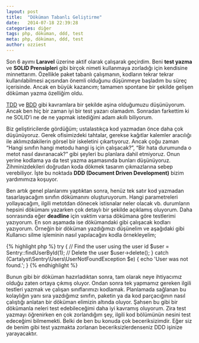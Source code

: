 ```yaml
---
layout: post
title:  "Döküman Tabanlı Geliştirme"
date:   2014-07-18 22:39:28
categories: diğer
tags: php, döküman, ddd, test
meta: php, döküman, ddd, test
author: ozziest
---
```


Son 6 ayımı **Laravel** üzerine aktif olarak çalışarak geçirdim. Beni **test yazma** ve **SOLID Prensipleri** gibi birçok nimeti kullanmaya zorladığı için kendisine minnettarım. Özellikle paket tabanlı çalışmanın, kodların tekrar tekrar kullanılabilmesi açısından önemli olduğunu düşünmeye başladım bu süreç içerisinde. Ancak en büyük kazancım; tamamen spontane bir şekilde gelişen döküman yazma özelliğim oldu.

[TDD](http://en.wikipedia.org/wiki/Test-driven_development) ve [BDD](http://en.wikipedia.org/wiki/Behavior-driven_development) gibi kavramlara bir şekilde aşina olduğumuzu düşünüyorum. Ancak ben hiç bir zaman iyi bir test yazarı olamadım. Sonradan farkettim ki ne SOLID’i  ne de ne yapmak istediğimi adam akıllı biliyorum.

Biz geliştiricilerde gördüğüm; ustalastıkça kod yazmadan önce daha çok düşünüyoruz. Gerek ofisimizdeki tahtalar, gerekse kağıtlar kalemler aracılığı ile aklımızdakilerin görsel bir iskeletini çıkartıyoruz. Ancak çoğu zaman “Hangi sınıfın hangi metodu hangi iş için çalışacak?”, “Bir hata durumunda o metot nasıl davranacak?” gibi şeyleri bu planlara dahil etmiyoruz. Onun yerine kodlama ya da test yazma aşamasında bunları düşünüyoruz. Zihminizdekileri doğrudan koda dökmek tasarım çıkmazlarına sebep verebiliyor. İşte bu noktada **DDD (Document Driven Development)** bizim yardımımıza koşuyor.

Ben artık genel planlarımı yaptıktan sonra, henüz tek satır kod yazmadan tasarlayacağım sınıfın dökümanını oluşturuyorum. Hangi parametreleri yollayacağım, ilgili metotdan dönecek istisnalar neler olacak vb. durumların hepsini dökümanı yazarken çok detaylı bir şekilde açıklamış oluyorum. Daha sonrasında eğer **deadline** için vaktim varsa dökümana göre testlerimi yazıyorum. En son aşamada ise dökümandaki gibi çalışacak kodları yazıyorum. Örneğin bir döküman yazdığımızı düşünelim ve aşağıdaki gibi Kullanıcı silme işleminin nasıl yapılacağını kodla örnekleyelim;


{% highlight php %}
try
{
	// Find the user using the user id
	$user = Sentry::findUserById(1); 
	// Delete the user
	$user-&gt;delete();
}
catch (Cartalyst\Sentry\Users\UserNotFoundException $e)
{
	echo 'User was not found.';
}
{% endhighlight %}


Bunun gibi bir döküman hazırladıktan sonra, tam olarak neye ihtiyacımız olduğu zaten ortaya çıkmış oluyor.  Ondan sonra tek yapmamız gereken ilgili testleri yazmak ve çalışan sınıflarımızı kodlamak. Planlamada sağlanan bu kolaylığın yanı sıra yazdığımız sınıfın, paketin ya da kod parçacığının nasıl çalıştığı anlatan bir döküman elimizin altında oluyor. Şahsen bu gibi bir dökümanla neleri test edebileceğimi daha iyi kavramış oluyorum. Zira test yazmayı öğrenirken en çok zorlandığım şey, ilgili kod bölümünün nesini test edeceğimi bilmemekti. Belki de ben bu konuda çok beceriksizimdir. Eğer siz de benim gibi test yazmakta zorlanan beceriksizlerdenseniz DDD işinize yarayacaktır.